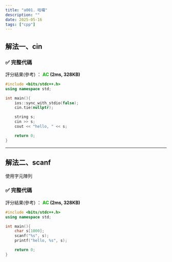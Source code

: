 ```yaml
---
title: "a001. 哈囉"
description: ""
date: 2025-05-16
tags: ["cpp"]
---
```


## 解法一、cin

### ✅ 完整代碼

評分結果(參考) ： **<font color="#00bb00">AC</font> (2ms, 328KB)**

```cpp
#include <bits/stdc++.h>
using namespace std;

int main(){
    ios::sync_with_stdio(false);
    cin.tie(nullptr);

    string s;
    cin >> s;
    cout << "hello, " << s;

    return 0;
}
```

***

## 解法二、scanf

使用字元陣列

### ✅ 完整代碼

評分結果(參考) ： **<font color="#00bb00">AC</font> (2ms, 328KB)**

```cpp
#include <bits/stdc++.h>
using namespace std;

int main(){
    char s[1000];
    scanf("%s", s);
    printf("hello, %s", s);

    return 0;
}
```
